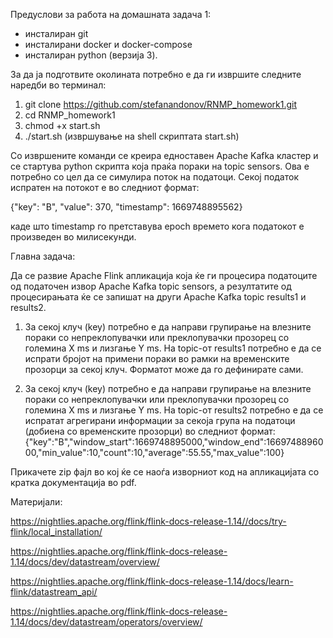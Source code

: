 Предуслови за работа на домашната задача 1:

- инсталиран git
- инсталирани docker и docker-compose
- инсталиран python (верзија 3).

За да ја подготвите околината потребно е да ги извршите следните наредби во терминал:

1. git clone https://github.com/stefanandonov/RNMP_homework1.git
2. cd RNMP_homework1
3. chmod +x start.sh
4. ./start.sh (извршување на shell скриптата start.sh)

Со извршените команди се креира едноставен Apache Kafka кластер и се стартува python скрипта која праќа пораки на topic sensors. Ова е потребно со цел да се симулира поток на податоци. Секој податок испратен на потокот е во следниот формат:

{"key": "B", "value": 370, "timestamp": 1669748895562}

каде што timestamp го претставува epoch времето кога податокот е произведен во милисекунди.

Главна задача:

Да се развие Apache Flink апликација која ќе ги процесира податоците од податочен извор Apache Kafka topic sensors, а резултатите од процесирањата ќе се запишат на други Apache Kafka topic results1 и results2.

1. За секој клуч (key) потребно е да направи групирање на влезните пораки со непреклопувачки или преклопувачки прозорец со големина X ms и лизгање Y ms. На topic-от results1 потребно е да се испрати бројот на примени пораки во рамки на временските прозорци за секој клуч. Форматот може да го дефинирате сами.

2. За секој клуч (key) потребно е да направи групирање на влезните пораки со непреклопувачки или преклопувачки прозорец со големина X ms и лизгање Y ms. На topic-от results2 потребно е да се испратат агрегирани информации за секоја група на податоци (добиена со временските прозорци) во следниот формат:
   {"key":"B","window_start":1669748895000,"window_end":1669748896000,"min_value":10,"count":10,"average":55.55,"max_value":100}

Прикачете zip фајл во кој ќе се наоѓа изворниот код на апликацијата со кратка документација во pdf.

Материјали:

https://nightlies.apache.org/flink/flink-docs-release-1.14//docs/try-flink/local_installation/

https://nightlies.apache.org/flink/flink-docs-release-1.14/docs/dev/datastream/overview/

https://nightlies.apache.org/flink/flink-docs-release-1.14/docs/learn-flink/datastream_api/

https://nightlies.apache.org/flink/flink-docs-release-1.14/docs/dev/datastream/operators/overview/

